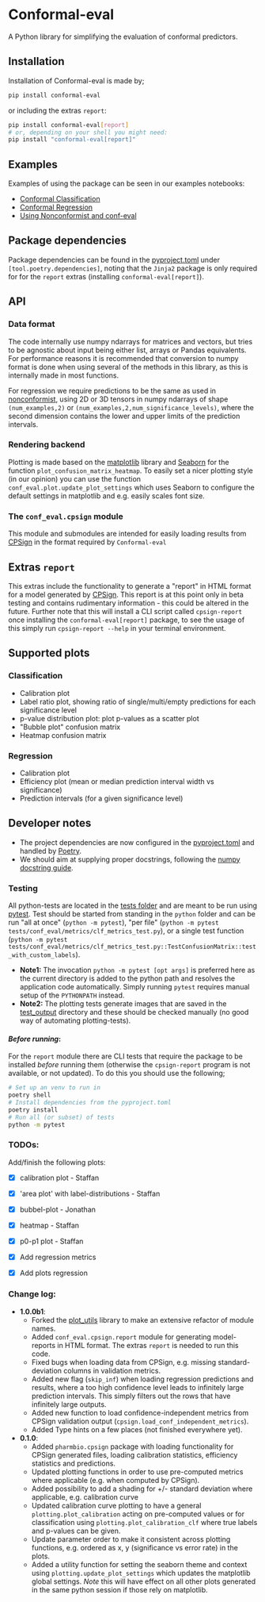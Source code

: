 # Conformal-eval
A Python library for simplifying the evaluation of conformal predictors. 

## Installation
Installation of Conformal-eval is made by;
```bash
pip install conformal-eval
```
or including the extras `report`:
```bash
pip install conformal-eval[report]
# or, depending on your shell you might need:
pip install "conformal-eval[report]"
```


## Examples
Examples of using the package can be seen in our examples notebooks: 
- [Conformal Classification](examples/User_guide_classification.ipynb)
- [Conformal Regression](examples/User_guide_regression.ipynb)
- [Using Nonconformist and conf-eval](examples/Nonconformist_and_conformal-eval.ipynb)

## Package dependencies
Package dependencies can be found in the [pyproject.toml](pyproject.toml) under `[tool.poetry.dependencies]`, noting that the `Jinja2` package is only required for for the `report` extras (installing `conformal-eval[report]`).

## API

### Data format
The code internally use numpy ndarrays for matrices and vectors, but tries to be agnostic about input being either list, arrays or Pandas equivalents. For performance reasons it is recommended that conversion to numpy format is done when using several of the methods in this library, as this is internally made in most functions. 

For regression we require predictions to be the same as used in [nonconformist](https://github.com/donlnz/nonconformist), using 2D or 3D tensors in numpy ndarrays of shape `(num_examples,2)` or `(num_examples,2,num_significance_levels)`, where the second dimension contains the lower and upper limits of the prediction intervals.

### Rendering backend
Plotting is made based on the [matplotlib](https://matplotlib.org/) library and [Seaborn](https://seaborn.pydata.org/) for the function `plot_confusion_matrix_heatmap`. To easily set a nicer plotting style (in our opinion) you can use the function `conf_eval.plot.update_plot_settings` which uses Seaborn to configure the default settings in matplotlib and e.g. easily scales font size.

### The `conf_eval.cpsign` module
This module and submodules are intended for easily loading results from [CPSign](https://github.com/arosbio/cpsign) in the format required by `Conformal-eval` 

## Extras `report`
This extras include the functionality to generate a "report" in HTML format for a model generated by [CPSign](https://github.com/arosbio/cpsign). This report is at this point only in beta testing and contains rudimentary information - this could be altered in the future. Further note that this will install a CLI script called `cpsign-report` once installing the `conformal-eval[report]` package, to see the usage of this simply run `cpsign-report --help` in your terminal environment.

## Supported plots
### Classification
* Calibration plot
* Label ratio plot, showing ratio of single/multi/empty predictions for each significance level
* p-value distribution plot: plot p-values as a scatter plot
* "Bubble plot" confusion matrix
* Heatmap confusion matrix

### Regression 
* Calibration plot
* Efficiency plot (mean or median prediction interval width vs significance)
* Prediction intervals (for a given significance level)


## Developer notes
- The project dependencies are now configured in the [pyproject.toml](pyproject.toml) and handled by [Poetry](https://python-poetry.org/). 
- We should aim at supplying proper docstrings, following the [numpy docstring guide](https://numpydoc.readthedocs.io/en/latest/format.html).

### Testing
All python-tests are located in the [tests folder](tests) and are meant to be run using [pytest](https://docs.pytest.org). Test should be started from standing in the `python` folder and can be run "all at once" (`python -m pytest`), "per file" (`python -m pytest tests/conf_eval/metrics/clf_metrics_test.py`), or a single test function (`python -m pytest tests/conf_eval/metrics/clf_metrics_test.py::TestConfusionMatrix::test_with_custom_labels`). 
- **Note1:** The invocation `python -m pytest [opt args]` is preferred here as the current directory is added to the python path and resolves the application code automatically. Simply running `pytest` requires manual setup of the `PYTHONPATH` instead.
- **Note2:** The plotting tests generate images that are saved in the [test_output](tests/test_output) directory and these should be checked manually (no good way of automating plotting-tests).

#### *Before running*:

For the `report` module there are CLI tests that require the package to be installed *before* running them (otherwise the `cpsign-report` program is not available, or not updated). To do this you should use the following;
```bash
# Set up an venv to run in
poetry shell
# Install dependencies from the pyproject.toml
poetry install
# Run all (or subset) of tests
python -m pytest
```



### TODOs:

Add/finish the following plots:
 - [x] calibration plot - Staffan
 - [x] 'area plot' with label-distributions - Staffan
 - [x] bubbel-plot - Jonathan
 - [x] heatmap - Staffan
 - [x] p0-p1 plot - Staffan
 - [x] Add regression metrics
 - [x] Add plots regression


### Change log:
- **1.0.0b1**:
    * Forked the [plot_utils](https://github.com/pharmbio/plot_utils) library to make an extensive refactor of module names.
    * Added `conf_eval.cpsign.report` module for generating model-reports in HTML format. The extras `report` is needed to run this code.
    * Fixed bugs when loading data from CPSign, e.g. missing standard-deviation columns in validation metrics.
    * Added new flag (`skip_inf`) when loading regression predictions and results, where a too high confidence level leads to infinitely large prediction intervals. This simply filters out the rows that have infinitely large outputs.
    * Added new function to load confidence-independent metrics from CPSign validation output (`cpsign.load_conf_independent_metrics`).
    * Added Type hints on a few places (not finished everywhere yet). 
- **0.1.0**: 
    * Added `pharmbio.cpsign` package with loading functionality for CPSign generated files, loading calibration statistics, efficiency statistics and predictions.
    * Updated plotting functions in order to use pre-computed metrics where applicable (e.g. when computed by CPSign).
    * Added possibility to add a shading for +/- standard deviation where applicable, e.g. calibration curve
    * Updated calibration curve plotting to have a general `plotting.plot_calibration` acting on pre-computed values or for classification using `plotting.plot_calibration_clf` where true labels and p-values can be given.
    * Update parameter order to make it consistent across plotting functions, e.g. ordered as x, y (significance vs error rate) in the plots. 
    * Added a utility function for setting the seaborn theme and context using `plotting.update_plot_settings` which updates the matplotlib global settings. *Note* this will have effect on all other plots generated in the same python session if those rely on matplotlib. 
